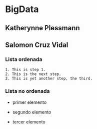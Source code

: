# BigData
## Katherynne Plessmann
## Salomon Cruz Vidal

### Lista ordenada
```
1. This is step 1.
2. This is the next step.
3. This is yet another step, the third.
```

### Lista no ordenada

* primer elemento
- segundo elemento
+ tercer elemento